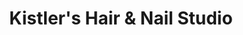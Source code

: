 ---
title: "Kistler's Hair & Nail Studio"
url: /orange/kistlers-hair-and-nail-studio/
shop: hairdresser
---